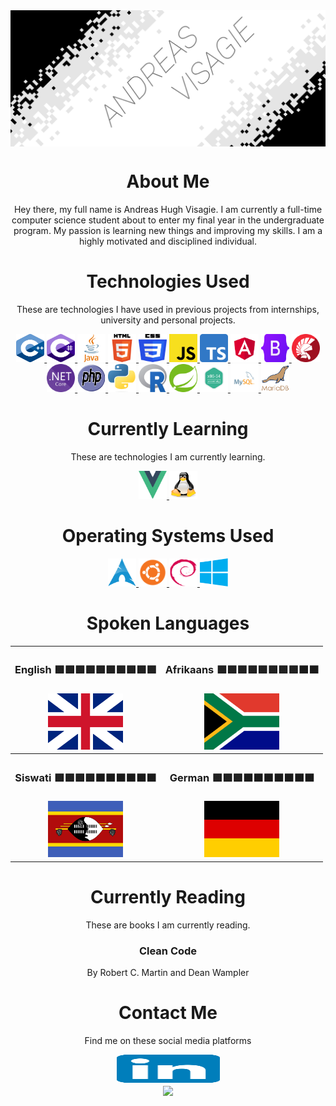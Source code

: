 <img src="Resources/AVLogo.png" alt="Andreas Logo" align="center">
<!-- ABOUT ME -->
<h1 align="center"> About Me </h1>
<div align="center">
<p>
Hey there, my full name is Andreas Hugh Visagie. I am currently a full-time computer science student about to enter my final year in the undergraduate program. My passion is learning new things and improving my skills. I am a highly motivated and disciplined individual.
</p>
</div>

<!-- TECHNOLOGIES -->
<h1 align="center"> Technologies Used </h1>
<div align="center">
    <p> These are technologies I have used in previous projects from internships, university and personal projects. </p> 
    <!-- C++ -->
    <a href="https://cplusplus.com/"> <img src="Resources/C++Logo.svg" width="45" height="45" alt="C++"> </a>
    <!-- C# -->
    <a href=""> <img src="Resources/CHashLogo.svg" width="45" height="45" alt=""> </a>
    <!-- JAVA -->
    <a href="https://www.java.com/en/"> <img src="Resources/JavaLogo.svg" width="45" height="45" alt="JAVA"> </a>
    <!-- HTML -->
    <a href="https://html.com/"> <img src="Resources/HTML5Logo.svg" width="45" height="45" alt="HTML"> </a>
    <!-- CSS -->
    <a href="https://www.w3.org/Style/CSS/Overview.en.html"> <img src="Resources/CSS3Logo.svg" width="45" height="45" alt="CSS"> </a>
    <!-- JavaScript -->
    <a href="https://www.javascript.com/"> <img src="Resources/JavaScriptLogo.svg" width="45" height="45" alt="JS"> </a>
    <!-- TypeScript -->
    <a href="https://www.typescriptlang.org/"> <img src="Resources/TypeScriptLogo.svg" width="45" height="45" alt="TS"> </a>
    <!-- Angular -->
    <a href="https://angular.io/"> <img src="Resources/AngularLogo.svg" width="45" height="45" alt="Angular"> </a>
    <!-- Bootstrap -->
    <a href="https://getbootstrap.com/"> <img src="Resources/BootstrapLogo.svg" width="45" height="45" alt="Bootstrap"> </a>
    <!-- Delphi -->
    <a href="https://www.embarcadero.com/products/delphi"> <img src="Resources/DelphiLogo.png" width="45" height="45" alt="Delphi"> </a>
    <!-- NETCORE -->
    <a href="https://dotnet.microsoft.com/en-us/"> <img src="Resources/NETCoreLogo.svg" width="45" height="45" alt="NETCORE"> </a>
    <!-- PHP -->
    <a href="https://www.php.net/"> <img src="Resources/PHPLogo.svg" width="45" height="45" alt="PHP"> </a>
    <!-- Python -->
    <a href="https://www.python.org/"> <img src="Resources/PythonLogo.png" width="45" height="45" alt="Python"> </a>
    <!-- R -->
    <a href="https://www.r-project.org/"> <img src="Resources/RLogo.svg" width="45" height="45" alt="R"> </a>
    <!-- Spring -->
    <a href="https://spring.io/projects/spring-boot"> <img src="Resources/SpringLogo.svg" width="45" height="45" alt="Spring"> </a>
    <!-- x86 Assemnbly -->
    <a href="https://en.wikipedia.org/wiki/X86_assembly_language"> <img src="Resources/x86AsmLogo.png" width="45" height="45" alt="Assembly"> </a>
    <!-- MySQL -->
    <a href="https://www.mysql.com/"> <img src="Resources/MysqlLogo.svg" width="45" height="45" alt="MySQL"> </a>
    <!-- MariaDB -->
    <a href="https://mariadb.org/"> <img src="Resources/MariadbLogo.png" width="45" height="45" alt="MariaDB"> </a>
</div>

<!-- LEARNING -->
<h1 align="center"> Currently Learning </h1>
<div align="center">
    <p> These are technologies I am currently learning. </p>
    <!-- VUEJS -->
    <a href="https://vuejs.org/"> <img src="Resources/VueLogo.svg" width="45" height="45" alt="VueJS"> </a>
    <!-- LINUX -->
    <a href="https://www.linux.org/"> <img src="Resources/TuxLinux.png" width="45" height="45" alt="Linux"> </a>
</div>

<!-- OPERATING SYSTEMS -->
<h1 align="center"> Operating Systems Used </h1>
<div align="center">
    <!-- ARCHLINUX -->
    <a href="https://archlinux.org/"> <img src="Resources/ArchLogo.svg" width="45" height="45" alt="ArchLinux"> </a>
    <!-- Ubuntu -->
    <a href="https://ubuntu.com/"> <img src="Resources/UbuntuLogo.svg" width="45" height="45" alt="Ubuntu"> </a>
    <!-- Debian -->
    <a href="https://www.debian.org/"> <img src="Resources/DebianLogo.svg" width="45" height="45" alt="Debian"> </a>
    <!-- Windows -->
    <a href="https://www.microsoft.com/en-za/windows/"> <img src="Resources/WindowsLogo.svg" width="45" height="45" alt="Windows"> </a>
</div>

<!-- LANGUAGES SPOKEN -->
<h1 align="center"> Spoken Languages </h1>
<div align="center">
    <!-- 
    |-------|---------|
    |ENGLISH|Afrikaans|
    |-------|---------|
    |Swati  |German   |
    |-------|---------|
    -->
    <table>
        <!-- Upper Table -->
        <tr>
            <th> 
                <h3> 
                    English <a>🟩🟩🟩🟩🟩🟩🟩🟩🟩🟩</a>      
                </h3>
            </th>
            <th>
                <h3> 
                    Afrikaans <a>🟩🟩🟩🟩🟩🟩🟩🟩🟧🟧</a>       
                </h3>
            </th>
        </tr>
        <tr>
            <td align="center">
                <a href="https://en.wikipedia.org/wiki/South_African_English"> <img src="Resources/UKEnglishLogo.svg" width="120" height="90" alt="UKEnglish"> </a>
            </td>
            <td align="center">
                <a href="https://en.wikipedia.org/wiki/Afrikaans"> <img src="Resources/SAAfrikaansLogo.svg" width="120" height="90" alt="Afrikaans"> </a>
            </td>
        </tr>
        <!-- Lower Table -->
        <tr>
            <th>
                <h3>         
                    Siswati <a>🟩🟩🟩🟩🟧🟧🟧🟧🟧🟧</a>
                </h3>
            </th>
            <th>
                <h3>
                    German <a>🟩🟩🟩🟧🟧🟧🟧🟧🟧🟧</a>
                </h3>  
            </th>
        </tr>
        <tr>
            <td align="center">
                <a href="https://en.wikipedia.org/wiki/Swazi_language"> <img src="Resources/SiswatiLogo.svg" width="120" height="90" alt="Siswati"> </a>
            </td>
            <td align="center">
                <a href="https://en.wikipedia.org/wiki/German_language"> <img src="Resources/GermanLogo.svg" width="120" height="90" alt="German"> </a>
            </td>
        </tr>
    </table> 
</div>

<!-- READING -->
<h1 align="center"> Currently Reading </h1>
<div align="center">
    <p> These are books I am currently reading. </p>
    <!-- Clean Code -->
    <h3> Clean Code </h3>
    <p> By Robert C. Martin and Dean Wampler </p>
</div>

<!-- CONTACT -->
<h1 align="center"> Contact Me </h1>
<div align="center">
    <p> Find me on these social media platforms </p>
    <!-- Linkedin -->
    <a href="https://www.linkedin.com/in/andreas-visagie-b838bb205/"> <img src="Resources/LinkedInLogo.svg" width="165" height="45" alt="LinedIN"> </a>
</div>

<div align="center">
    <img align="center" src="https://github-readme-stats.vercel.app/api?username=PurpleAxe&count_private=true&show_icons=true&theme=transparent" />
</div>

